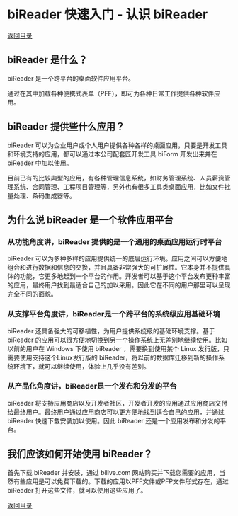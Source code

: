 # biReader 快速入门 - 认识 biReader

[返回目录](/bireader_quickstart)

## biReader 是什么？

biReader 是一个跨平台的桌面软件应用平台。

通过在其中加载各种便携式表单（PFF），即可为各种日常工作提供各种软件应用。

## biReader 提供些什么应用？

biReader 可以为企业用户或个人用户提供各种各样的桌面应用，只要是开发工具和环境支持的应用，都可以通过本公司配套匠开发工具 biForm 开发出来并在 biReader 中加以使用。

目前已有的比较典型的应用，有各种管理信息系统，如财务管理系统、人员薪资管理系统、合同管理、工程项目管理等，另外也有很多工具类桌面应用，比如文件批量处理、条码生成器等。

## 为什么说 biReader 是一个软件应用平台

### 从功能角度讲，biReader 提供的是一个通用的桌面应用运行时平台

biReader 可以为多种多样的应用提供统一的底层运行环境。应用之间可以方便地组合和进行数据和信息的交换，并且具备非常强大的可扩展性。它本身并不提供具体的功能，它更多地起到一个平台的作用。开发者可以基于这个平台发布更种丰富的应用，最终用户找到最适合自己的加以采用。因此它在不同的用户那里可以呈现完全不同的面貌。 

### 从支撑平台角度讲，biReader是一个跨平台的系统级应用基础环境

biReader 还具备强大的可移植性，为用户提供系统级的基础环境支撑。基于 biReader 的应用可以很方便地切换到另一个操作系统上无差别地继续使用。比如以前的用户在 Windows 下使用 biReader ，需要换到使用某个 Linux 发行版，只需要使用支持这个Linux发行版的 biReader，将以前的数据库迁移到新的操作系统环境下，就可以继续使用，体验上几乎没有差别。

### 从产品化角度讲，biReader是一个发布和分发的平台

biReader 将支持应用商店以及开发者社区，开发者开发的应用通过应用商店交付给最终用户。最终用户通过应用商店可以更方便地找到适合自己的应用，并通过 biReader 快速下载安装加以使用。因此 biReader 还是一个应用发布和分发的平台。

## 我们应该如何开始使用 biReader？

首先下载 biReader 并安装，通过 bilive.com 网站购买并下载您需要的应用，当然有些应用是可以免费下载的。下载的应用以PFF文件或PFP文件形式存在，通过 biReader 打开这些文件，就可以使用这些应用了。


[返回目录](/bireader_quickstart)
